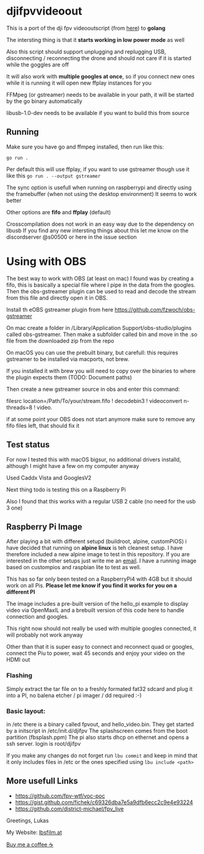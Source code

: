 # djifpvvideoout

This is a port of the dji fpv videooutscript (from [here](https://github.com/fpv-wtf/voc-poc)) to **golang**

The intersting thing is that it **starts working in low power mode** as well

Also this script should support unplugging and replugging USB, disconnecting / reconnecting the drone and should not care if it is started while the goggles are off

It will also work with **multiple googles at once**, so if you connect new ones while it is running it will open new ffplay instances for you

FFMpeg (or gstreamer) needs to be available in your path, it will be started by the go binary automatically

libusb-1.0-dev needs to be available if you want to build this from source

## Running

Make sure you have go and ffmpeg installed, then run like this:

`go run .`

Per default this will use ffplay, if you want to use gstreamer though use it like this `go run . --output gstreamer`

The sync option is usefull when running on raspberrypi and directly using the framebuffer (when not using the desktop environment) It seems to work better

Other options are **fifo** and **ffplay** (default)

Crosscompilation does not work in an easy way due to the dependency on libusb
If you find any new intersting things about this let me know on the discordserver @s00500 or here in the issue section

# Using with OBS

The best way to work with OBS (at least on mac) I found was by creating a fifo, this is basically a special file where I pipe in the data from the googles. Then the obs-gstreamer plugin can be used
to read and decode the stream from this file and directly open it in OBS.

Install th eOBS gstreamer plugin from here https://github.com/fzwoch/obs-gstreamer

On mac create a folder in /Library/Application Support/obs-studio/plugins called obs-gstreamer. Then make a subfolder called bin and move in the .so file from the downloaded zip from the repo

On macOS you can use the prebuilt binary, but carefull: this requires gstreamer to be installed via macports, not brew.

If you installed it with brew you will need to copy over the binaries to where the plugin expects them (TODO: Document paths)

Then create a new gstreamer source in obs and enter this command:

filesrc location=/Path/To/your/stream.fifo ! decodebin3  ! videoconvert n-threads=8 ! video.

if at some point your OBS does not start anymore make sure to remove any fifo files left, that should fix it
## Test status

For now I tested this with macOS bigsur, no additional drivers installd, although I might have a few on my computer anyway

Used Caddx Vista and GooglesV2

Next thing todo is testing this on a Raspberry Pi

Also I found that this works with a regular USB 2 cable (no need for the usb 3 one)

## Raspberry Pi Image

After playing a bit with different setupd (buildroot, alpine, customPiOS) i have decided that running on **alpine linux** is teh cleanest setup. 
I have therefore included a new alpine image to test in this repository. If you are interested in the other setups just write me an [email](mailto:lukas@lbsfilm.at). I have a running image based on custompios and raspbian lite to test as well.


This has so far only been tested on a RaspberryPi4 with 4GB but it should work on all Pis. **Please let me know if you find it works for you on a different PI**

The image includes a pre-built version of the hello_pi example to display video via OpenMaxIL and a brebuilt version of this code here to handle connection and googles.

This right now should not really be used with multiple googles connected, it will probably not work anyway

Other than that it is super easy to connect and reconnect quad or googles, connect the Piu to power, wait 45 seconds and enjoy your video on the HDMI out

### Flashing
Simply extract the tar file on to a freshly formated fat32 sdcard and plug it into a PI, no balena etcher / pi imager / dd required :-)

### Basic layout:
in /etc there is a binary called fpvout, and hello_video.bin. They get started by a initscript in /etc/init.d/djifpv
The splashscreen comes from the boot partition (fbsplash.ppm)
The pi also starts dhcp on ethernet and opens a ssh server. login is root/djifpv


If you make any changes do not forget run `lbu commit` and keep in mind that it only includes files in /etc or the ones specified using `lbu include <path>`
## More usefull Links

- https://github.com/fpv-wtf/voc-poc
- https://gist.github.com/fichek/c69326dba7e5a9dfb6ecc2c9e4e93224
- https://github.com/district-michael/fpv_live


Greetings,
Lukas

My Website: [lbsfilm.at](lbsfilm.at)

[Buy me a coffee ☕️](https://www.paypal.com/paypalme/lukasbachschwell/3)
